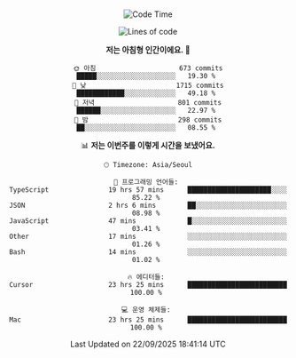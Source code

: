 <div align="center">

<br />

 <!--START_SECTION:waka-->
![Code Time](http://img.shields.io/badge/Code%20Time-5%2C143%20hrs%2044%20mins-blue)

![Lines of code](https://img.shields.io/badge/%EC%A0%80%EB%8A%94%20%EC%97%AC%ED%83%9C%EA%B9%8C%EC%A7%80%20-2.2%20million%20%EC%A4%84%EC%9D%98%20%EC%BD%94%EB%93%9C%EB%A5%BC%20%EC%9E%91%EC%84%B1%ED%96%88%EC%96%B4%EC%9A%94.-blue)

**저는 아침형 인간이에요. 🐤** 

```text
🌞 아침                     673 commits         █████░░░░░░░░░░░░░░░░░░░░   19.30 % 
🌆 낮　                     1715 commits        ████████████░░░░░░░░░░░░░   49.18 % 
🌃 저녁                     801 commits         ██████░░░░░░░░░░░░░░░░░░░   22.97 % 
🌙 밤　                     298 commits         ██░░░░░░░░░░░░░░░░░░░░░░░   08.55 % 
```


📊 **저는 이번주를 이렇게 시간을 보냈어요.** 

```text
🕑︎ Timezone: Asia/Seoul

💬 프로그래밍 언어들: 
TypeScript               19 hrs 57 mins      █████████████████████░░░░   85.22 % 
JSON                     2 hrs 6 mins        ██░░░░░░░░░░░░░░░░░░░░░░░   08.98 % 
JavaScript               47 mins             █░░░░░░░░░░░░░░░░░░░░░░░░   03.41 % 
Other                    17 mins             ░░░░░░░░░░░░░░░░░░░░░░░░░   01.26 % 
Bash                     14 mins             ░░░░░░░░░░░░░░░░░░░░░░░░░   01.02 % 

🔥 에디터들: 
Cursor                   23 hrs 25 mins      █████████████████████████   100.00 % 

💻 운영 체제들: 
Mac                      23 hrs 25 mins      █████████████████████████   100.00 % 
```


 Last Updated on 22/09/2025 18:41:14 UTC
<!--END_SECTION:waka-->

</div>
